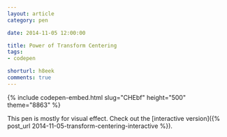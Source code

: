```yaml
---
layout: article
category: pen

date: 2014-11-05 12:00:00

title: Power of Transform Centering
tags:
- codepen

shorturl: h8eek
comments: true
---
```


{% include codepen-embed.html slug="CHEbf" height="500" theme="8863" %}

This pen is mostly for visual effect. Check out the [interactive version]({% post_url 2014-11-05-transform-centering-interactive %}).
